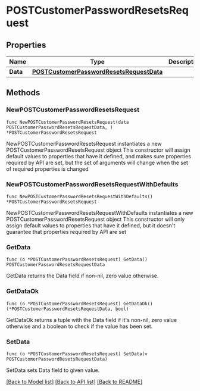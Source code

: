 # POSTCustomerPasswordResetsRequest

## Properties

Name | Type | Description | Notes
------------ | ------------- | ------------- | -------------
**Data** | [**POSTCustomerPasswordResetsRequestData**](POSTCustomerPasswordResetsRequestData.md) |  | 

## Methods

### NewPOSTCustomerPasswordResetsRequest

`func NewPOSTCustomerPasswordResetsRequest(data POSTCustomerPasswordResetsRequestData, ) *POSTCustomerPasswordResetsRequest`

NewPOSTCustomerPasswordResetsRequest instantiates a new POSTCustomerPasswordResetsRequest object
This constructor will assign default values to properties that have it defined,
and makes sure properties required by API are set, but the set of arguments
will change when the set of required properties is changed

### NewPOSTCustomerPasswordResetsRequestWithDefaults

`func NewPOSTCustomerPasswordResetsRequestWithDefaults() *POSTCustomerPasswordResetsRequest`

NewPOSTCustomerPasswordResetsRequestWithDefaults instantiates a new POSTCustomerPasswordResetsRequest object
This constructor will only assign default values to properties that have it defined,
but it doesn't guarantee that properties required by API are set

### GetData

`func (o *POSTCustomerPasswordResetsRequest) GetData() POSTCustomerPasswordResetsRequestData`

GetData returns the Data field if non-nil, zero value otherwise.

### GetDataOk

`func (o *POSTCustomerPasswordResetsRequest) GetDataOk() (*POSTCustomerPasswordResetsRequestData, bool)`

GetDataOk returns a tuple with the Data field if it's non-nil, zero value otherwise
and a boolean to check if the value has been set.

### SetData

`func (o *POSTCustomerPasswordResetsRequest) SetData(v POSTCustomerPasswordResetsRequestData)`

SetData sets Data field to given value.



[[Back to Model list]](../README.md#documentation-for-models) [[Back to API list]](../README.md#documentation-for-api-endpoints) [[Back to README]](../README.md)


